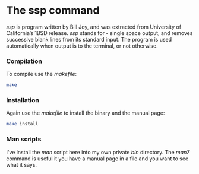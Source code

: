 # The ssp command

_ssp_ is  program written by Bill Joy, and was extracted from University of California’s 1BSD release. _ssp_ stands for - single space output, and removes successive blank lines from its standard input. The program is used automatically when output is to the terminal, or not otherwise.

### Compilation

To compile use the _makefile_:

``` sh
make
```
### Installation

Again use the _makefile_ to install the binary and the manual page:

``` sh
make install
```

### Man scripts

I've install the _man_ script here into my own private _bin_ directory. The _man7_ command is useful it you have a manual page in a file and you want to see what it says.
